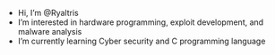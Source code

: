 - Hi, I’m @Ryaltris
- I’m interested in hardware programming, exploit development, and malware analysis
- I’m currently learning Cyber security and C programming language


